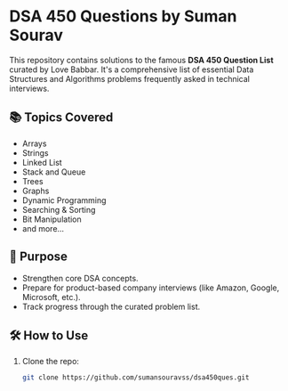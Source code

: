 # DSA 450 Questions by Suman Sourav

This repository contains solutions to the famous **DSA 450 Question List** curated by Love Babbar. It's a comprehensive list of essential Data Structures and Algorithms problems frequently asked in technical interviews.

## 📚 Topics Covered
- Arrays
- Strings
- Linked List
- Stack and Queue
- Trees
- Graphs
- Dynamic Programming
- Searching & Sorting
- Bit Manipulation
- and more...

## 🚀 Purpose
- Strengthen core DSA concepts.
- Prepare for product-based company interviews (like Amazon, Google, Microsoft, etc.).
- Track progress through the curated problem list.

## 🛠️ How to Use
1. Clone the repo:
   ```bash
   git clone https://github.com/sumansouravss/dsa450ques.git
